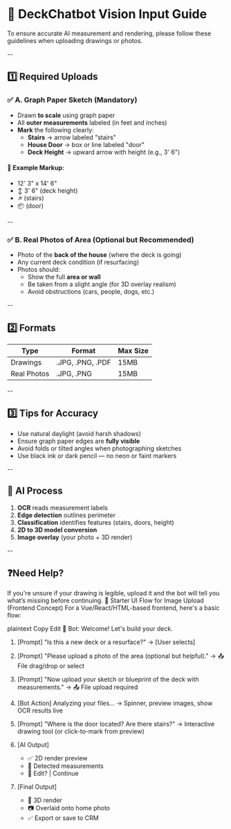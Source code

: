 # 📸 DeckChatbot Vision Input Guide

To ensure accurate AI measurement and rendering, please follow these guidelines when uploading drawings or photos.

--

## 1️⃣ Required Uploads

### ✅ A. Graph Paper Sketch (Mandatory)
- Drawn **to scale** using graph paper
- All **outer measurements** labeled (in feet and inches)
- **Mark** the following clearly:
  - **Stairs** → arrow labeled "stairs"
  - **House Door** → box or line labeled "door"
  - **Deck Height** → upward arrow with height (e.g., 3' 6")

#### 🔧 Example Markup:
- 12' 3" x 14' 6"
- ↕️ 3' 6" (deck height)
- ↗️ (stairs)
- 📦 (door)

--

### ✅ B. Real Photos of Area (Optional but Recommended)
- Photo of the **back of the house** (where the deck is going)
- Any current deck condition (if resurfacing)
- Photos should:
  - Show the full **area or wall**
  - Be taken from a slight angle (for 3D overlay realism)
  - Avoid obstructions (cars, people, dogs, etc.)

--

## 2️⃣ Formats

| Type          | Format        | Max Size |
|---------------|---------------|----------|
| Drawings      | .JPG, .PNG, .PDF | 15MB     |
| Real Photos   | .JPG, .PNG    | 15MB     |

--

## 3️⃣ Tips for Accuracy

- Use natural daylight (avoid harsh shadows)
- Ensure graph paper edges are **fully visible**
- Avoid folds or tilted angles when photographing sketches
- Use black ink or dark pencil — no neon or faint markers

--

## 🧠 AI Process

1. **OCR** reads measurement labels
2. **Edge detection** outlines perimeter
3. **Classification** identifies features (stairs, doors, height)
4. **2D to 3D model conversion**
5. **Image overlay** (your photo + 3D render)

--

## ❓Need Help?

If you're unsure if your drawing is legible, upload it and the bot will tell you what’s missing before continuing.
🎨 Starter UI Flow for Image Upload (Frontend Concept)
For a Vue/React/HTML-based frontend, here's a basic flow:

plaintext
Copy
Edit
🧠 Bot: Welcome! Let's build your deck.

1. [Prompt] "Is this a new deck or a resurface?"
   → [User selects]

2. [Prompt] "Please upload a photo of the area (optional but helpful)."
   → 📤 File drag/drop or select

3. [Prompt] "Now upload your sketch or blueprint of the deck with measurements."
   → 📤 File upload required

4. [Bot Action] Analyzing your files...
   → Spinner, preview images, show OCR results live

5. [Prompt] "Where is the door located? Are there stairs?"
   → Interactive drawing tool (or click-to-mark from preview)

6. [AI Output]
   - ✅ 2D render preview
   - 📐 Detected measurements
   - 🔄 Edit? | Continue

7. [Final Output]
   - 🧊 3D render
   - 📷 Overlaid onto home photo
   - ✅ Export or save to CRM